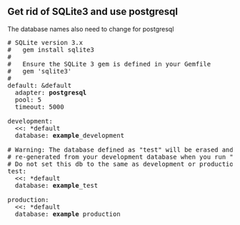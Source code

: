 <h2>Get rid of SQLite3 and use <b>postgresql</b></h2>  

The database names also need to change for postgresql  

<pre>
# SQLite version 3.x
#   gem install sqlite3
#
#   Ensure the SQLite 3 gem is defined in your Gemfile
#   gem 'sqlite3'
#
default: &default
  adapter: <b>postgresql</b>
  pool: 5
  timeout: 5000

development:
  &lt;&lt;: &#42;default
  database: <b>example</b>_development

# Warning: The database defined as "test" will be erased and
# re-generated from your development database when you run "rake".
# Do not set this db to the same as development or production.
test:
  &lt;&lt: &#42;default
  database: <b>example</b>_test

production:
  &lt;&lt: &#42;default
  database: <b>example</b>_production
</pre>
